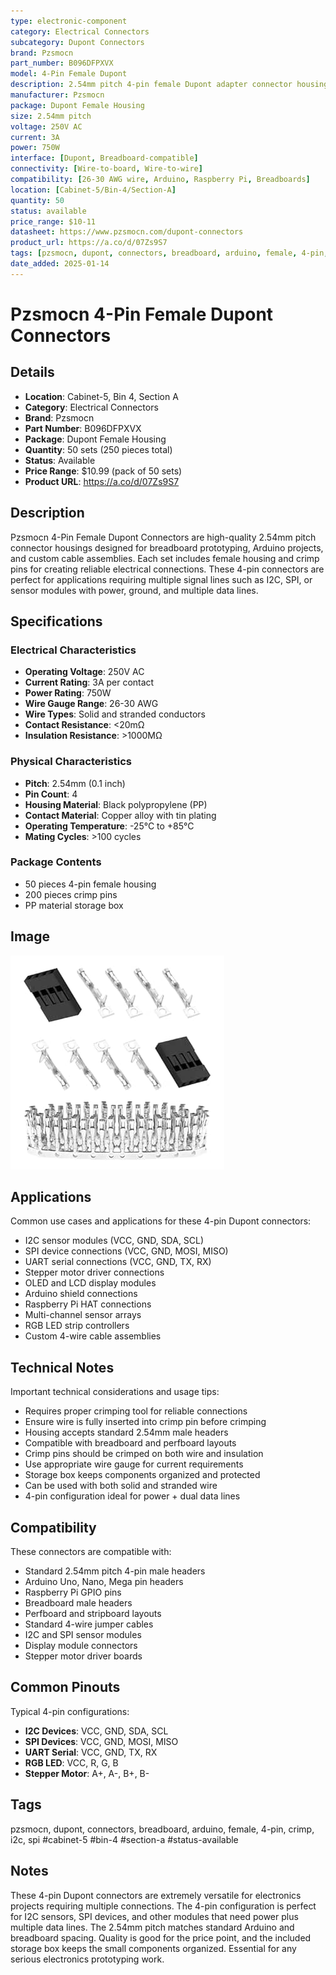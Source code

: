 ```yaml
---
type: electronic-component
category: Electrical Connectors
subcategory: Dupont Connectors
brand: Pzsmocn
part_number: B096DFPXVX
model: 4-Pin Female Dupont
description: 2.54mm pitch 4-pin female Dupont adapter connector housing with crimp pins for breadboard and Arduino projects
manufacturer: Pzsmocn
package: Dupont Female Housing
size: 2.54mm pitch
voltage: 250V AC
current: 3A
power: 750W
interface: [Dupont, Breadboard-compatible]
connectivity: [Wire-to-board, Wire-to-wire]
compatibility: [26-30 AWG wire, Arduino, Raspberry Pi, Breadboards]
location: [Cabinet-5/Bin-4/Section-A]
quantity: 50
status: available
price_range: $10-11
datasheet: https://www.pzsmocn.com/dupont-connectors
product_url: https://a.co/d/07Zs9S7
tags: [pzsmocn, dupont, connectors, breadboard, arduino, female, 4-pin, crimp, cabinet-5, bin-4, section-a, status-available]
date_added: 2025-01-14
---
```


# Pzsmocn 4-Pin Female Dupont Connectors

## Details

- **Location**: Cabinet-5, Bin 4, Section A
- **Category**: Electrical Connectors
- **Brand**: Pzsmocn
- **Part Number**: B096DFPXVX
- **Package**: Dupont Female Housing
- **Quantity**: 50 sets (250 pieces total)
- **Status**: Available
- **Price Range**: $10.99 (pack of 50 sets)
- **Product URL**: https://a.co/d/07Zs9S7

## Description

Pzsmocn 4-Pin Female Dupont Connectors are high-quality 2.54mm pitch connector housings designed for breadboard prototyping, Arduino projects, and custom cable assemblies. Each set includes female housing and crimp pins for creating reliable electrical connections. These 4-pin connectors are perfect for applications requiring multiple signal lines such as I2C, SPI, or sensor modules with power, ground, and multiple data lines.

## Specifications

### Electrical Characteristics

- **Operating Voltage**: 250V AC
- **Current Rating**: 3A per contact
- **Power Rating**: 750W
- **Wire Gauge Range**: 26-30 AWG
- **Wire Types**: Solid and stranded conductors
- **Contact Resistance**: <20mΩ
- **Insulation Resistance**: >1000MΩ

### Physical Characteristics

- **Pitch**: 2.54mm (0.1 inch)
- **Pin Count**: 4
- **Housing Material**: Black polypropylene (PP)
- **Contact Material**: Copper alloy with tin plating
- **Operating Temperature**: -25°C to +85°C
- **Mating Cycles**: >100 cycles

### Package Contents

- 50 pieces 4-pin female housing
- 200 pieces crimp pins
- PP material storage box

## Image

![Pzsmocn 4-Pin Female Dupont Connectors](../attachments/pzsmocn-4pin-dupont-connectors.jpg)

## Applications

Common use cases and applications for these 4-pin Dupont connectors:

- I2C sensor modules (VCC, GND, SDA, SCL)
- SPI device connections (VCC, GND, MOSI, MISO)
- UART serial connections (VCC, GND, TX, RX)
- Stepper motor driver connections
- OLED and LCD display modules
- Arduino shield connections
- Raspberry Pi HAT connections
- Multi-channel sensor arrays
- RGB LED strip controllers
- Custom 4-wire cable assemblies

## Technical Notes

Important technical considerations and usage tips:

- Requires proper crimping tool for reliable connections
- Ensure wire is fully inserted into crimp pin before crimping
- Housing accepts standard 2.54mm male headers
- Compatible with breadboard and perfboard layouts
- Crimp pins should be crimped on both wire and insulation
- Use appropriate wire gauge for current requirements
- Storage box keeps components organized and protected
- Can be used with both solid and stranded wire
- 4-pin configuration ideal for power + dual data lines

## Compatibility

These connectors are compatible with:

- Standard 2.54mm pitch 4-pin male headers
- Arduino Uno, Nano, Mega pin headers
- Raspberry Pi GPIO pins
- Breadboard male headers
- Perfboard and stripboard layouts
- Standard 4-wire jumper cables
- I2C and SPI sensor modules
- Display module connectors
- Stepper motor driver boards

## Common Pinouts

Typical 4-pin configurations:

- **I2C Devices**: VCC, GND, SDA, SCL
- **SPI Devices**: VCC, GND, MOSI, MISO
- **UART Serial**: VCC, GND, TX, RX
- **RGB LED**: VCC, R, G, B
- **Stepper Motor**: A+, A-, B+, B-

## Tags

pzsmocn, dupont, connectors, breadboard, arduino, female, 4-pin, crimp, i2c, spi #cabinet-5 #bin-4 #section-a #status-available

## Notes

These 4-pin Dupont connectors are extremely versatile for electronics projects requiring multiple connections. The 4-pin configuration is perfect for I2C sensors, SPI devices, and other modules that need power plus multiple data lines. The 2.54mm pitch matches standard Arduino and breadboard spacing. Quality is good for the price point, and the included storage box keeps the small components organized. Essential for any serious electronics prototyping work.
